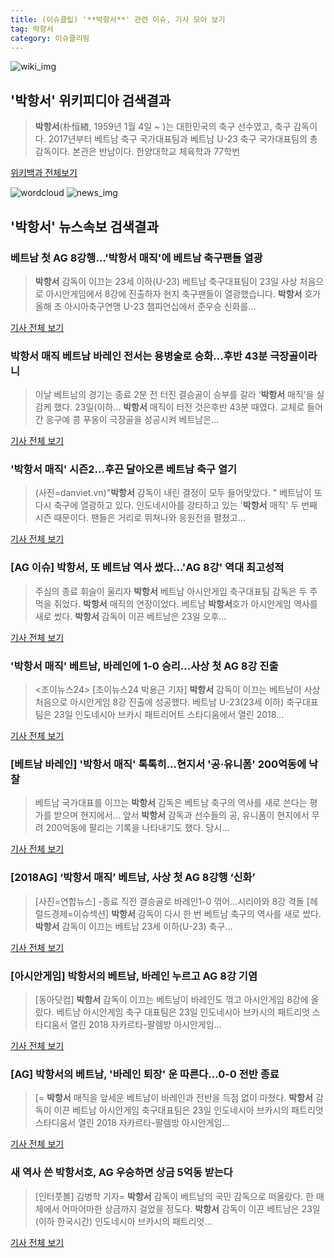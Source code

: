```yaml
---
title: (이슈클립) '**박항서**' 관련 이슈, 기사 모아 보기
tag: 박항서
category: 이슈클리핑
---
```

![wiki_img](https://user-images.githubusercontent.com/42597476/44503234-41136a80-a6d0-11e8-9071-6fc6418eafe4.png)
## **'**박항서**'** 위키피디아 검색결과
>**박항서**(朴恒緖, 1959년 1월 4일 ~ )는 대한민국의 축구 선수였고, 축구 감독이다. 2017년부터 베트남 축구 국가대표팀과 베트남 U-23 축구 국가대표팀의 총감독이다. 본관은 반남이다. 한양대학교 체육학과 77학번

<a href="https://ko.wikipedia.org/wiki/박항서" target="_blank">위키백과 전체보기</a>

![wordcloud](https://s3.ap-northeast-2.amazonaws.com/lyrics101-wordcloud/2018-08-24-1535069314.png)
![news_img](https://user-images.githubusercontent.com/42597476/44507050-1206f400-a6e4-11e8-8d98-7ffbfebb353f.png)
## **'**박항서**'** 뉴스속보 검색결과
### 베트남 첫 AG 8강행…'**박항서** 매직'에 베트남 축구팬들 열광

>**박항서** 감독이 이끄는 23세 이하(U-23) 베트남 축구대표팀이 23일 사상 처음으로 아시안게임에서 8강에 진출하자 현지 축구팬들이 열광했습니다. **박항서** 호가 올해 초 아시아축구연맹 U-23 챔피언십에서 준우승 신화를...

<a href="https://news.sbs.co.kr/news/endPage.do?news_id=N1004903791&plink=ORI&cooper=NAVER" target="_blank">기사 전체 보기</a>

### **박항서** 매직 베트남 바레인 전서는 용병술로 승화...후반 43분 극장골이라니

>이날 베트남의 경기는 종료 2분 전 터진 결승골이 승부를 갈라 ‘**박항서** 매직’을 실감케 했다. 23일(이하... **박항서** 매직이 터전 것은후반 43분 때였다. 교체로 들어간 응구예 콩 푸옹이 극장골을 성공시켜 베트남은...

<a href="http://www.kookje.co.kr/news2011/asp/newsbody.asp?code=0600&key=20180824.99099011058" target="_blank">기사 전체 보기</a>

### '**박항서** 매직' 시즌2…후끈 달아오른 베트남 축구 열기

>(사진=danviet.vn)"**박항서** 감독이 내린 결정이 모두 들어맞았다. " 베트남이 또 다시 축구에 열광하고 있다. 인도네시아를 강타하고 있는 '**박항서** 매직' 두 번째 시즌 때문이다. 팬들은 거리로 뛰쳐나와 응원전을 펼쳤고...

<a href="http://www.nocutnews.co.kr/news/5020310" target="_blank">기사 전체 보기</a>

### [AG 이슈] **박항서**, 또 베트남 역사 썼다…'AG 8강' 역대 최고성적

>주심의 종료 휘슬이 울리자 **박항서** 베트남 아시안게임 축구대표팀 감독은 두 주먹을 쥐었다. **박항서** 매직의 연장이었다. 베트남 **박항서**호가 아시안게임 역사를 새로 썼다. **박항서** 감독이 이끈 베트남은 23일 오후...

<a href="http://www.sportalkorea.com/news/view.php?gisa_uniq=2018082323332255&section_code=10&cp=se&gomb=1" target="_blank">기사 전체 보기</a>

### '**박항서** 매직' 베트남, 바레인에 1-0 승리…사상 첫 AG 8강 진출

><조이뉴스24> [조이뉴스24 박용근 기자] **박항서** 감독이 이끄는 베트남이 사상 처음으로 아시안게임 8강 진출에 성공했다. 베트남 U-23(23세 이하) 축구대표팀은 23일 인도네시아 브카시 패트리어트 스타디움에서 열린 2018...

<a href="http://joynews.inews24.com/php/news_view.php?g_menu=702220&g_serial=1119820&rrf=nv" target="_blank">기사 전체 보기</a>

### [베트남 바레인] '**박항서** 매직' 톡톡히...현지서 '공·유니폼' 200억동에 낙찰

>베트남 국가대표를 이끄는 **박항서** 감독은 베트남 축구의 역사를 새로 쓴다는 평가를 받으며 현지에서... 앞서 **박항서** 감독과 선수들의 공, 유니폼이 현지에서 무려 200억동에 팔리는 기록을 나타내기도 했다. 당시...

<a href="http://www.namdonews.com/news/articleView.html?idxno=487485" target="_blank">기사 전체 보기</a>

### [2018AG] ‘**박항서** 매직’ 베트남, 사상 첫 AG 8강행 ‘신화’

>[사진=연합뉴스] -종료 직전 결승골로 바레인1-0 꺾어…시리아와 8강 격돌 [헤럴드경제=이슈섹션] **박항서** 감독이 다시 한 번 베트남 축구의 역사를 새로 썼다. **박항서** 감독이 이끄는 베트남 23세 이하(U-23) 축구...

<a href="http://news.heraldcorp.com/view.php?ud=20180824000002" target="_blank">기사 전체 보기</a>

### [아시안게임] **박항서**의 베트남, 바레인 누르고 AG 8강 기염

>[동아닷컴] **박항서** 감독이 이끄는 베트남이 바레인도 꺾고 아시안게임 8강에 올랐다. 베트남 아시안게임 축구 대표팀은 23일 인도네시아 브카시의 패트리엇 스타디움서 열린 2018 자카르타-팔렘방 아시안게임...

<a href="http://sports.donga.com/3/all/20180823/91653257/2" target="_blank">기사 전체 보기</a>

### [AG] **박항서**의 베트남, '바레인 퇴장' 운 따른다…0-0 전반 종료

>[= **박항서** 매직을 앞세운 베트남이 바레인과 전반을 득점 없이 마쳤다. **박항서** 감독이 이끈 베트남 아시안게임 축구대표팀은 23일 인도네시아 브카시의 패트리엇 스타디움서 열린 2018 자카르타-팔렘방 아시안게임...

<a href="http://www.sportalkorea.com/news/view.php?gisa_uniq=2018082322221555&section_code=10&cp=se&gomb=1" target="_blank">기사 전체 보기</a>

### 새 역사 쓴 **박항서**호, AG 우승하면 상금 5억동 받는다

>[인터풋볼] 김병학 기자= **박항서** 감독이 베트남의 국민 감독으로 떠올랐다. 한 매체에서 어마어마한 상금까지 걸었을 정도다. **박항서** 감독이 이끈 베트남은 23일(이하 한국시간) 인도네시아 브카시의 패트리엇...

<a href="http://www.interfootball.co.kr/news/articleView.html?idxno=235740" target="_blank">기사 전체 보기</a>


